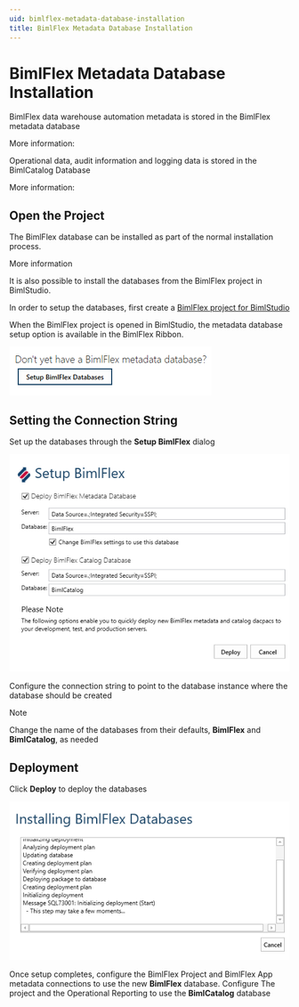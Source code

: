 ```yaml
---
uid: bimlflex-metadata-database-installation
title: BimlFlex Metadata Database Installation
---
```

# BimlFlex Metadata Database Installation

BimlFlex data warehouse automation metadata is stored in the BimlFlex metadata database

More information: [](xref:bimlflex-database)

Operational data, audit information and logging data is stored in the BimlCatalog Database

More information: [](xref:bimlcatalog-database)

## Open the Project

The BimlFlex database can be installed as part of the normal installation process.

More information [](xref:bimlflex-installing-bimlflex)

It is also possible to install the databases from the BimlFlex project in BimlStudio.

In order to setup the databases, first create a [BimlFlex project for BimlStudio](xref:bimlflex-setup-bimlstudio-project)

When the BimlFlex project is opened in BimlStudio, the metadata database setup option is available in the BimlFlex Ribbon.

![Setup BimlFlex Button -border-image](images/metadata-database-setup-btn.png "Setup BimlFlex Button")

## Setting the Connection String

Set up the databases through the **Setup BimlFlex** dialog

![Setup BimlFlex Dialog Box -border-image](images/metadata-database-setup-dialog.png "Setup BimlFlex Dialog Box")

Configure the connection string to point to the database instance where the database should be created

> [!NOTE]
> Change the name of the databases from their defaults, **BimlFlex** and **BimlCatalog**, as needed

## Deployment

Click **Deploy** to deploy the databases

![Deploying BimlFlex Databases -border-image](images/installing-text.png "Deploying BimlFlex Databases")

Once setup completes, configure the BimlFlex Project and BimlFlex App metadata connections to use the new **BimlFlex** database. Configure The project and the Operational Reporting to use the **BimlCatalog** database
